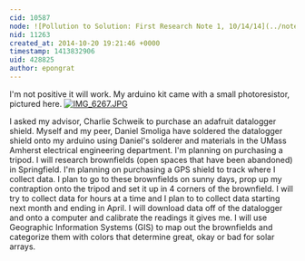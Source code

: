 ```yaml
---
cid: 10587
node: ![Pollution to Solution: First Research Note 1, 10/14/14](../notes/epongrat/10-14-2014/research-note-1-10-14-14)
nid: 11263
created_at: 2014-10-20 19:21:46 +0000
timestamp: 1413832906
uid: 428825
author: epongrat
---
```


I'm not positive it will work. My arduino kit came with a small photoresistor, pictured here.
 [![IMG_6267.JPG](https://i.publiclab.org/system/images/photos/000/007/549/medium/IMG_6267.JPG)](https://i.publiclab.org/system/images/photos/000/007/549/original/IMG_6267.JPG)

I asked my advisor, Charlie Schweik to purchase an adafruit datalogger shield. Myself and my peer, Daniel Smoliga have soldered the datalogger shield onto my arduino using Daniel's solderer and materials in the UMass Amherst electrical engineering department. 
I'm planning on purchasing a tripod. I will research brownfields (open spaces that have been abandoned) in Springfield. I'm planning on purchasing a GPS shield to track where I collect data. I plan to go to these brownfields on sunny days, prop up my contraption onto the tripod and set it up in 4 corners of the brownfield. I will try to collect data for hours at a time and I plan to to collect data starting next month and ending in April. I will download data off of the datalogger and onto a computer and calibrate the readings it gives me. I will use Geographic Information Systems (GIS) to map out the brownfields and categorize them with colors that determine great, okay or bad for solar arrays.

